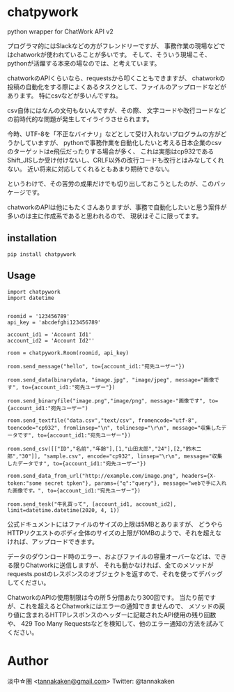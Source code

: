 # chatpywork
python wrapper for ChatWork API v2 

プログラマ的にはSlackなどの方がフレンドリーですが、
事務作業の現場などではchatworkが使われていることが多いです。
そして、そういう現場こそ、pythonが活躍する本来の場なのでは、と考えています。

chatworkのAPIくらいなら、requestsから叩くこともできますが、
chatworkの投稿の自動化をする際によくあるタスクとして、ファイルのアップロードなどがあります。
特にcsvなどが多いんですね。

csv自体にはなんの文句もないんですが、その際、
文字コードや改行コードなどの前時代的な問題が発生してイライラさせられます。

今時、UTF-8を「不正なバイナリ」などとして受け入れないプログラムの方がどうかしていますが、
pythonで事務作業を自動化したいと考える日本企業のcsvのターゲットはe飛伝だったりする場合が多く、
これは実態はcp932であるShift\_JISしか受け付けないし、CRLF以外の改行コードも改行とはみなしてくれない。
近い将来に対応してくれるともあまり期待できない。

というわけで、その苦労の成果だけでも切り出しておこうとしたのが、このパッケージです。

chatworkのAPIは他にもたくさんありますが、事務で自動化したいと思う案件が多いのは主に作成系であると思われるので、
現状はそこに限ってます。

## installation

```
pip install chatpywork
```

## Usage

```
import chatpywork
import datetime


roomid = '123456789'
api_key = 'abcdefghi123456789'

account_id1 = 'Account Id1'
account_id2 = 'Account Id2''

room = chatpywork.Room(roomid, api_key)

room.send_message("hello", to={account_id1:"宛先ユーザー"})

room.send_data(binarydata, "image.jpg", "image/jpeg", message="画像です", to={account_id1:"宛先ユーザー"})

room.send_binaryfile("image.png","image/png", message-"画像です", to={account_id1:"宛先ユーザー")

room.send_textfile("data.csv","text/csv", fromencode="utf-8", toencode="cp932", fromlinsep="\n", tolinesep="\r\n", message="収集したデータです", to={account_id1:"宛先ユーザー"})

room.send_csv([["ID","名前","年齢"],[1,"山田太郎","24"],[2,"鈴木二郎","30"]], "sample.csv", encode="cp932", linsep="\r\n", message="収集したデータです", to={account_id1:"宛先ユーザー"})

room.send_data_from_url("http://example.com/image.png", headers={X-token:"some secret tpken"}, params={"q":"query"}, message="webで手に入れた画像です。", to={account_id1:"宛先ユーザー"})

room.send_tesk("牛乳買って", [account_id1, account_id2], limit=datetime.datetime(2020, 4, 1)) 
```

公式ドキュメントにはファイルのサイズの上限は5MBとありますが、
どうやらHTTPリクエストのボディ全体のサイズの上限が10MBのようで、それを超えなければ、アップロードできます。

データのダウンロード時のエラー、およびファイルの容量オーバーなどは、できる限りChatworkに送信しますが、
それも動かなければ、全てのメソッドがrequests.postのレスポンスのオブジェクトを返すので、それを使ってデバッグしてください。

ChatworkのAPIの使用制限は今の所５分間あたり300回です。
当たり前ですが、これを超えるとChatworkにはエラーの通知できませんので、
メソッドの戻り値に含まれるHTTPレスポンスのヘッダーに記載されたAPI使用の残り回数や、
429 Too Many Requestsなどを検知して、他のエラー通知の方法を試みてください。

# Author
淡中☆圏 \<tannakaken@gmail.com\>
Twitter: @tannakaken
